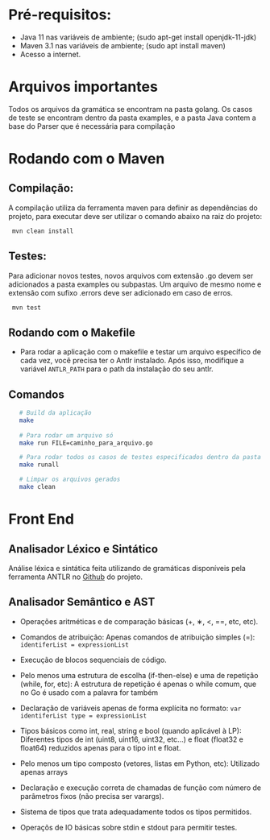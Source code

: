 # Pré-requisitos:
 - Java 11 nas variáveis de ambiente; (sudo apt-get install openjdk-11-jdk)
 - Maven 3.1 nas variáveis de ambiente; (sudo apt install maven)
 - Acesso a internet.

# Arquivos importantes
Todos os arquivos da gramática se encontram na pasta golang. Os casos de teste se encontram dentro da pasta examples, e a pasta Java contem a base do Parser que é necessária para compilação


 # Rodando com o Maven
## Compilação:
A compilação utiliza da ferramenta maven para definir as dependências do projeto, para executar deve ser utilizar o comando abaixo na raiz do projeto:
```sh
 mvn clean install 
```

## Testes:
Para adicionar novos testes, novos arquivos com extensão .go devem ser adicionados a pasta examples ou subpastas. 
Um arquivo de mesmo nome e extensão com sufixo .errors deve ser adicionado em caso de erros.
```sh
 mvn test
```

 ## Rodando com o Makefile

 * Para rodar a aplicação com o makefile e testar um arquivo específico de cada vez, você precisa ter o Antlr instalado. Após isso, modifique a variável `ANTLR_PATH` para o path da instalação do seu antlr.

 ## Comandos
 ```sh
    # Build da aplicação
    make
    
    # Para rodar um arquivo só
    make run FILE=caminho_para_arquivo.go

    # Para rodar todos os casos de testes especificados dentro da pasta /examples
    make runall

    # Limpar os arquivos gerados
    make clean
 ```


# Front End 
## Analisador Léxico e Sintático
Análise léxica e sintática feita utilizando de gramáticas disponíveis pela ferramenta ANTLR no [Github](https://github.com/antlr/grammars-v4/tree/master/golang) do projeto.

## Analisador Semântico e AST

- Operações aritméticas e de comparação básicas (+, ∗, <, ==, etc, etc).

- Comandos de atribuição: Apenas comandos de atribuição simples (=): ```identiferList = expressionList```

- Execução de blocos sequenciais de código.

- Pelo menos uma estrutura de escolha (if-then-else) e uma de repetição (while, for, etc): A estrutura de repetição é apenas o while comum, que no Go é usado com a palavra for também

- Declaração de variáveis apenas de forma explícita no formato: ```var identiferList type = expressionList```

- Tipos básicos como int, real, string e bool (quando aplicável à LP): Diferentes tipos de int (uint8, uint16, uint32, etc...) e float (float32 e float64) reduzidos apenas para o tipo int e float. 

- Pelo menos um tipo composto (vetores, listas em Python, etc): Utilizado apenas arrays

- Declaração e execução correta de chamadas de função com número de parâmetros fixos (não precisa ser varargs).

- Sistema de tipos que trata adequadamente todos os tipos permitidos.

- Operaçõs de IO básicas sobre stdin e stdout para permitir testes.


